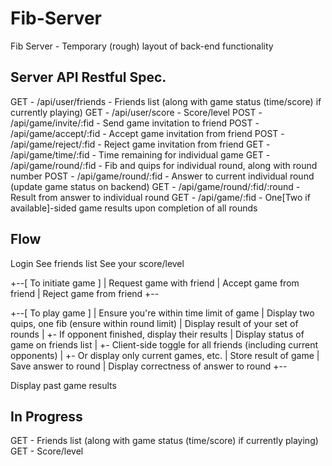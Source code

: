 # Fib-Server
Fib Server - Temporary (rough) layout of back-end functionality

Server API Restful Spec.
---------------------------
GET - /api/user/friends - Friends list (along with game status (time/score) if currently playing)
GET - /api/user/score - Score/level
POST - /api/game/invite/:fid - Send game invitation to friend
POST - /api/game/accept/:fid - Accept game invitation from friend
POST - /api/game/reject/:fid - Reject game invitation from friend
GET - /api/game/time/:fid - Time remaining for individual game
GET - /api/game/round/:fid - Fib and quips for individual round, along with round number
POST - /api/game/round/:fid - Answer to current individual round (update game status on backend)
GET - /api/game/round/:fid/:round - Result from answer to individual round
GET - /api/game/:fid - One[Two if available]-sided game results upon completion of all rounds

Flow
---------------------------
Login
See friends list
See your score/level

+--[ To initiate game ]
| Request game with friend
| Accept game from friend
| Reject game from friend
+--

+--[ To play game ]
| Ensure you're within time limit of game
| Display two quips, one fib (ensure within round limit)
| Display result of your set of rounds
|  +- If opponent finished, display their results
| Display status of game on friends list
|  +- Client-side toggle for all friends (including current opponents)
|  +- Or display only current games, etc.
| Store result of game
| Save answer to round
| Display correctness of answer to round
+--

Display past game results

In Progress
---------------------------
GET - Friends list (along with game status (time/score) if currently playing)
GET - Score/level
